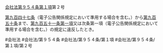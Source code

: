 [会社法第９５４条第１項](会社法＿＿＿＿第９５４条第１項)第２号

[第九百四十七条](会社法＿＿＿＿第９４７条)（電子公告関係規定において準用する場合を含む。）から[第九百五十条](会社法＿＿＿＿第９５０条)まで、[第九百五十一条第一項](会社法＿＿＿＿第９５１条第１項)又は次条第一項（電子公告関係規定において準用する場合を含む。）の規定に違反したとき。


#会社法
#会社法/第９５４条
#会社法/第９５４条/第１項
#会社法/第９５４条/第１項/第２号
